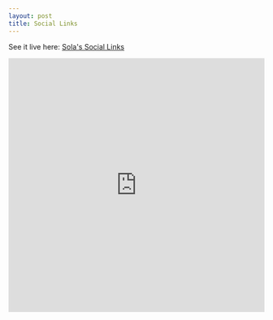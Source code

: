 ```yaml
---
layout: post
title: Social Links
---
```


See it live here: <a href="https://sola-fairy.github.io/social-links/" target="new">Sola's Social Links</a>

<iframe src="https://sola-fairy.github.io/social-links/" title="Social Links" width="100%" height="500px" style="border:none;"></iframe>